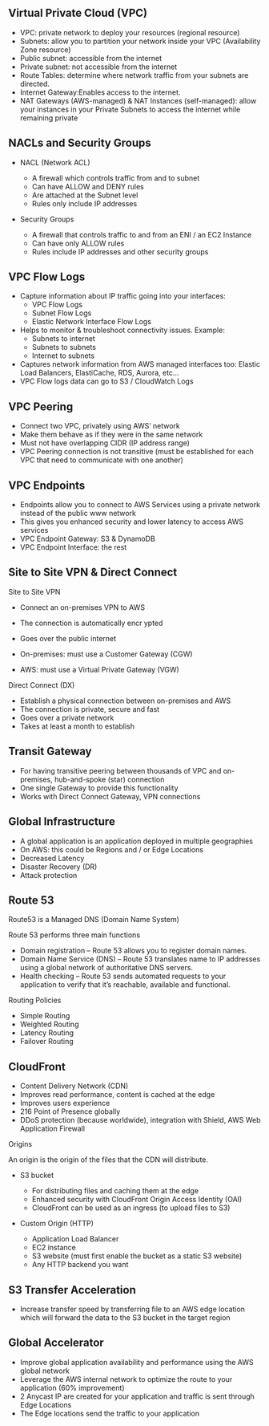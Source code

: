 ## Virtual Private Cloud (VPC)

- VPC: private network to deploy your resources (regional resource)
- Subnets: allow you to partition your network inside your VPC (Availability Zone resource)
- Public subnet: accessible from the internet
- Private subnet: not accessible from the internet
- Route Tables: determine where network traffic from your subnets are directed.
- Internet Gateway:Enables access to the internet.
- NAT Gateways (AWS-managed) & NAT Instances (self-managed): allow your instances in your Private Subnets to access the internet while remaining private

## NACLs and Security Groups

- NACL (Network ACL)

  - A firewall which controls traffic from and to subnet
  - Can have ALLOW and DENY rules
  - Are attached at the Subnet level
  - Rules only include IP addresses

- Security Groups
  - A firewall that controls traffic to and from an ENI / an EC2 Instance
  - Can have only ALLOW rules
  - Rules include IP addresses and other security groups

## VPC Flow Logs

- Capture information about IP traffic going into your interfaces:
  - VPC Flow Logs
  - Subnet Flow Logs
  - Elastic Network Interface Flow Logs
- Helps to monitor & troubleshoot connectivity issues. Example:
  - Subnets to internet
  - Subnets to subnets
  - Internet to subnets
- Captures network information from AWS managed interfaces too: Elastic Load Balancers, ElastiCache, RDS, Aurora, etc...
- VPC Flow logs data can go to S3 / CloudWatch Logs

## VPC Peering

- Connect two VPC, privately using AWS’ network
- Make them behave as if they were in the same network
- Must not have overlapping CIDR (IP address range)
- VPC Peering connection is not transitive (must be established for each VPC that need to communicate with one another)

## VPC Endpoints

- Endpoints allow you to connect to AWS Services using a private network instead of the public www network
- This gives you enhanced security and lower latency to access AWS services
- VPC Endpoint Gateway: S3 & DynamoDB
- VPC Endpoint Interface: the rest

## Site to Site VPN & Direct Connect

Site to Site VPN

- Connect an on-premises VPN to AWS
- The connection is automatically encr ypted
- Goes over the public internet

- On-premises: must use a Customer Gateway (CGW)
- AWS: must use a Virtual Private Gateway (VGW)

Direct Connect (DX)

- Establish a physical connection between on-premises and AWS
- The connection is private, secure and fast
- Goes over a private network
- Takes at least a month to establish

## Transit Gateway

- For having transitive peering between thousands of VPC and on-premises, hub-and-spoke (star) connection
- One single Gateway to provide this functionality
- Works with Direct Connect Gateway, VPN connections

## Global Infrastructure

- A global application is an application deployed in multiple geographies
- On AWS: this could be Regions and / or Edge Locations
- Decreased Latency
- Disaster Recovery (DR)
- Attack protection

## Route 53

Route53 is a Managed DNS (Domain Name System)

Route 53 performs three main functions

- Domain registration – Route 53 allows you to register domain names.
- Domain Name Service (DNS) – Route 53 translates name to IP addresses using a global network of authoritative DNS servers.
- Health checking – Route 53 sends automated requests to your application to verify that it’s reachable, available and functional.

Routing Policies

- Simple Routing
- Weighted Routing
- Latency Routing
- Failover Routing

## CloudFront

- Content Delivery Network (CDN)
- Improves read performance, content is cached at the edge
- Improves users experience
- 216 Point of Presence globally
- DDoS protection (because worldwide), integration with Shield, AWS Web Application Firewall

Origins

An origin is the origin of the files that the CDN will distribute.

- S3 bucket

  - For distributing files and caching them at the edge
  - Enhanced security with CloudFront Origin Access Identity (OAI)
  - CloudFront can be used as an ingress (to upload files to S3)

- Custom Origin (HTTP)
  - Application Load Balancer
  - EC2 instance
  - S3 website (must first enable the bucket as a static S3 website)
  - Any HTTP backend you want

## S3 Transfer Acceleration

- Increase transfer speed by transferring file to an AWS edge location which will forward the data to the S3 bucket in the target region

## Global Accelerator

- Improve global application availability and performance using the AWS global network
- Leverage the AWS internal network to optimize the route to your application (60% improvement)
- 2 Anycast IP are created for your application and traffic is sent through Edge Locations
- The Edge locations send the traffic to your application
